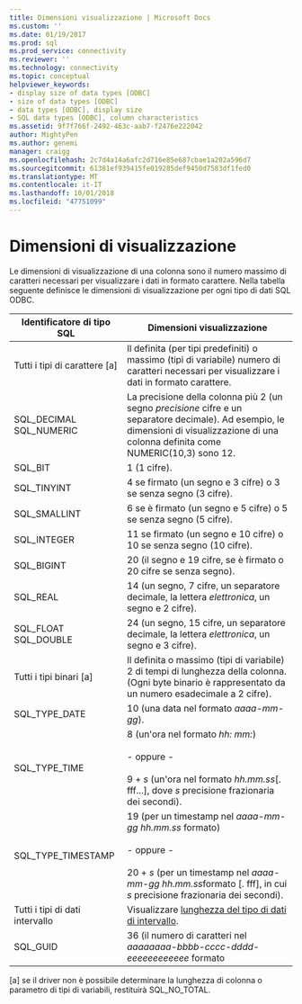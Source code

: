 ```yaml
---
title: Dimensioni visualizzazione | Microsoft Docs
ms.custom: ''
ms.date: 01/19/2017
ms.prod: sql
ms.prod_service: connectivity
ms.reviewer: ''
ms.technology: connectivity
ms.topic: conceptual
helpviewer_keywords:
- display size of data types [ODBC]
- size of data types [ODBC]
- data types [ODBC], display size
- SQL data types [ODBC], column characteristics
ms.assetid: 9f7f766f-2492-463c-aab7-f2476e222042
author: MightyPen
ms.author: genemi
manager: craigg
ms.openlocfilehash: 2c7d4a14a6afc2d716e85e687cbae1a202a596d7
ms.sourcegitcommit: 61381ef939415fe019285def9450d7583df1fed0
ms.translationtype: MT
ms.contentlocale: it-IT
ms.lasthandoff: 10/01/2018
ms.locfileid: "47751099"
---
```

# <a name="display-size"></a>Dimensioni di visualizzazione
Le dimensioni di visualizzazione di una colonna sono il numero massimo di caratteri necessari per visualizzare i dati in formato carattere. Nella tabella seguente definisce le dimensioni di visualizzazione per ogni tipo di dati SQL ODBC.  
  
|Identificatore di tipo SQL|Dimensioni visualizzazione|  
|-------------------------|------------------|  
|Tutti i tipi di carattere [a]|Il definita (per tipi predefiniti) o massimo (tipi di variabile) numero di caratteri necessari per visualizzare i dati in formato carattere.|  
|SQL_DECIMAL SQL_NUMERIC|La precisione della colonna più 2 (un segno *precisione* cifre e un separatore decimale). Ad esempio, le dimensioni di visualizzazione di una colonna definita come NUMERIC(10,3) sono 12.|  
|SQL_BIT|1 (1 cifre).|  
|SQL_TINYINT|4 se firmato (un segno e 3 cifre) o 3 se senza segno (3 cifre).|  
|SQL_SMALLINT|6 se è firmato (un segno e 5 cifre) o 5 se senza segno (5 cifre).|  
|SQL_INTEGER|11 se firmato (un segno e 10 cifre) o 10 se senza segno (10 cifre).|  
|SQL_BIGINT|20 (il segno e 19 cifre, se è firmato o 20 cifre se senza segno).|  
|SQL_REAL|14 (un segno, 7 cifre, un separatore decimale, la lettera *elettronica*, un segno e 2 cifre).|  
|SQL_FLOAT SQL_DOUBLE|24 (un segno, 15 cifre, un separatore decimale, la lettera *elettronica*, un segno e 3 cifre).|  
|Tutti i tipi binari [a]|Il definita o massimo (tipi di variabile) 2 di tempi di lunghezza della colonna. (Ogni byte binario è rappresentato da un numero esadecimale a 2 cifre).|  
|SQL_TYPE_DATE|10 (una data nel formato *aaaa-mm-gg*).|  
|SQL_TYPE_TIME|8 (un'ora nel formato *hh: mm:*)<br /><br /> - oppure -<br /><br /> 9 + *s* (un'ora nel formato *hh.mm.ss*[. fff...], dove *s* precisione frazionaria dei secondi).|  
|SQL_TYPE_TIMESTAMP|19 (per un timestamp nel *aaaa-mm-gg hh.mm.ss* formato)<br /><br /> - oppure -<br /><br /> 20 + *s* (per un timestamp nel *aaaa-mm-gg hh.mm.ss*formato [. fff], in cui *s* precisione frazionaria dei secondi).|  
|Tutti i tipi di dati intervallo|Visualizzare [lunghezza del tipo di dati di intervallo](../../../odbc/reference/appendixes/interval-data-type-length.md).|  
|SQL_GUID|36 (il numero di caratteri nel *aaaaaaaa-bbbb-cccc-dddd-eeeeeeeeeeee* formato|  
  
 [a] se il driver non è possibile determinare la lunghezza di colonna o parametro di tipi di variabili, restituirà SQL_NO_TOTAL.
